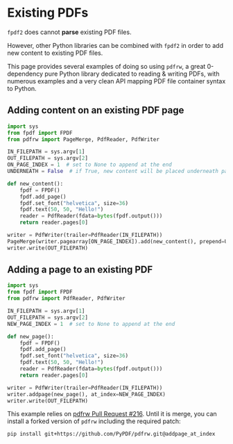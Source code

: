 # Existing PDFs #

`fpdf2` does cannot **parse** existing PDF files.

However, other Python libraries can be combined with `fpdf2`
in order to add new content to existing PDF files.

This page provides several examples of doing so using `pdfrw`,
a great 0-dependency pure Python library dedicated to reading & writing PDFs,
with numerous examples and a very clean API mapping PDF file container syntax to Python.


## Adding content on an existing PDF page ##

```python
import sys
from fpdf import FPDF
from pdfrw import PageMerge, PdfReader, PdfWriter

IN_FILEPATH = sys.argv[1]
OUT_FILEPATH = sys.argv[2]
ON_PAGE_INDEX = 1  # set to None to append at the end
UNDERNEATH = False  # if True, new content will be placed underneath page (painted first)

def new_content():
    fpdf = FPDF()
    fpdf.add_page()
    fpdf.set_font("helvetica", size=36)
    fpdf.text(50, 50, "Hello!")
    reader = PdfReader(fdata=bytes(fpdf.output()))
    return reader.pages[0]

writer = PdfWriter(trailer=PdfReader(IN_FILEPATH))
PageMerge(writer.pagearray[ON_PAGE_INDEX]).add(new_content(), prepend=UNDERNEATH).render()
writer.write(OUT_FILEPATH)
```


## Adding a page to an existing PDF ##

```python
import sys
from fpdf import FPDF
from pdfrw import PdfReader, PdfWriter

IN_FILEPATH = sys.argv[1]
OUT_FILEPATH = sys.argv[2]
NEW_PAGE_INDEX = 1  # set to None to append at the end

def new_page():
    fpdf = FPDF()
    fpdf.add_page()
    fpdf.set_font("helvetica", size=36)
    fpdf.text(50, 50, "Hello!")
    reader = PdfReader(fdata=bytes(fpdf.output()))
    return reader.pages[0]

writer = PdfWriter(trailer=PdfReader(IN_FILEPATH))
writer.addpage(new_page(), at_index=NEW_PAGE_INDEX)
writer.write(OUT_FILEPATH)
```

This example relies on [pdfrw Pull Request #216](https://github.com/pmaupin/pdfrw/pull/216).Until it is merge, you can install a forked version of `pdfrw` including the required patch:

    pip install git+https://github.com/PyPDF/pdfrw.git@addpage_at_index
